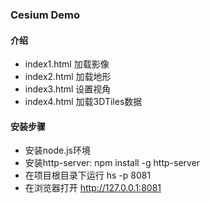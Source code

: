 ### Cesium Demo
#### 介绍
- index1.html 加载影像
- index2.html 加载地形
- index3.html 设置视角
- index4.html 加载3DTiles数据

#### 安装步骤
- 安装node.js环境
- 安装http-server: npm install -g http-server
- 在项目根目录下运行 hs -p 8081
- 在浏览器打开 http://127.0.0.1:8081